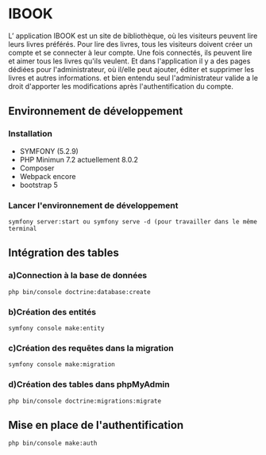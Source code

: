 # IBOOK

L’ application IBOOK est un site de bibliothèque, où les visiteurs peuvent lire leurs livres préférés. Pour lire des livres, tous les visiteurs doivent créer un compte et se connecter à leur compte. Une fois connectés, ils peuvent lire et aimer tous les livres qu'ils veulent. Et dans l'application il y a des pages dédiées pour l'administrateur, où il/elle peut ajouter, éditer et supprimer les livres et autres informations.
et bien entendu seul l'administrateur valide a le droit d'apporter les modifications après l'authentification du compte.
  

## Environnement de développement

### Installation
* SYMFONY (5.2.9)
* PHP Minimun 7.2 actuellement 8.0.2
* Composer
* Webpack encore
* bootstrap 5

### Lancer l'environnement de développement


```
symfony server:start ou symfony serve -d (pour travailler dans le même terminal 
```

## Intégration des tables

### a)Connection à la base de données
```
php bin/console doctrine:database:create
```


### b)Création des entités

```
symfony console make:entity
```
### c)Création des requêtes dans la migration
```
symfony console make:migration
```
### d)Création des tables dans phpMyAdmin
```
php bin/console doctrine:migrations:migrate
```

## Mise en place  de l'authentification

```
php bin/console make:auth
```

